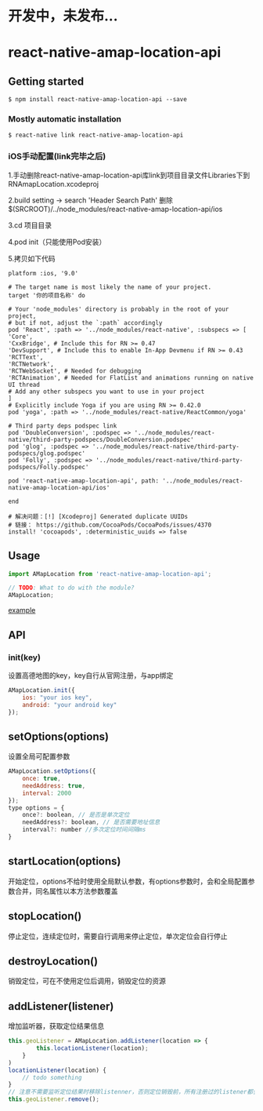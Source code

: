# 开发中，未发布...

# react-native-amap-location-api

## Getting started

`$ npm install react-native-amap-location-api --save`

### Mostly automatic installation

`$ react-native link react-native-amap-location-api`

### iOS手动配置(link完毕之后)
1.手动删除react-native-amap-location-api库link到项目目录文件Libraries下到RNAmapLocation.xcodeproj

2.build setting -> search 'Header Search Path' 删除$(SRCROOT)/../node_modules/react-native-amap-location-api/ios

3.cd 项目目录

4.pod init（只能使用Pod安装）

5.拷贝如下代码

```angular2
platform :ios, '9.0'

# The target name is most likely the name of your project.
target '你的项目名称' do

# Your 'node_modules' directory is probably in the root of your project,
# but if not, adjust the `:path` accordingly
pod 'React', :path => '../node_modules/react-native', :subspecs => [
'Core',
'CxxBridge', # Include this for RN >= 0.47
'DevSupport', # Include this to enable In-App Devmenu if RN >= 0.43
'RCTText',
'RCTNetwork',
'RCTWebSocket', # Needed for debugging
'RCTAnimation', # Needed for FlatList and animations running on native UI thread
# Add any other subspecs you want to use in your project
]
# Explicitly include Yoga if you are using RN >= 0.42.0
pod 'yoga', :path => '../node_modules/react-native/ReactCommon/yoga'

# Third party deps podspec link
pod 'DoubleConversion', :podspec => '../node_modules/react-native/third-party-podspecs/DoubleConversion.podspec'
pod 'glog', :podspec => '../node_modules/react-native/third-party-podspecs/glog.podspec'
pod 'Folly', :podspec => '../node_modules/react-native/third-party-podspecs/Folly.podspec'

pod 'react-native-amap-location-api', path: '../node_modules/react-native-amap-location-api/ios'

end

# 解决问题：[!] [Xcodeproj] Generated duplicate UUIDs
# 链接： https://github.com/CocoaPods/CocoaPods/issues/4370
install! 'cocoapods', :deterministic_uuids => false
```

## Usage

```javascript
import AMapLocation from 'react-native-amap-location-api';

// TODO: What to do with the module?
AMapLocation;
```

[example](https://github.com/M45ter/react-native-amap-location-api/tree/master/examples)

## API

### init(key)

设置高德地图的key，key自行从官网注册，与app绑定

```javascript
AMapLocation.init({
    ios: "your ios key",
    android: "your android key"
});
```

## setOptions(options)

设置全局可配置参数

```javascript
AMapLocation.setOptions({
    once: true,
    needAddress: true,
    interval: 2000
});
type options = {
    once?: boolean, // 是否是单次定位
    needAddress?: boolean, // 是否需要地址信息 
    interval?: number //多次定位时间间隔ms
}
```

## startLocation(options)

开始定位，options不给时使用全局默认参数，有options参数时，会和全局配置参数合并，同名属性以本方法参数覆盖

## stopLocation()

停止定位，连续定位时，需要自行调用来停止定位，单次定位会自行停止

## destroyLocation()

销毁定位，可在不使用定位后调用，销毁定位的资源

## addListener(listener)

增加监听器，获取定位结果信息

```javascript
this.geoListener = AMapLocation.addListener(location => {
        this.locationListener(location);
    }
)
locationListener(location) {
    // todo something
}
// 注意不需要监听定位结果时移除listenner，否则定位销毁前，所有注册过的listener都会收到定位结果
this.geoListener.remove();
```
